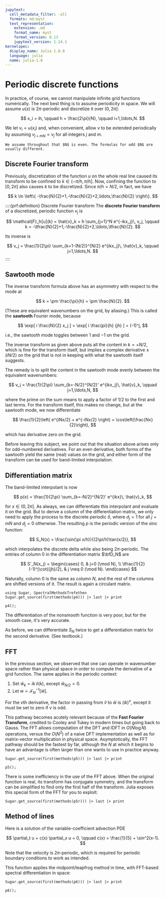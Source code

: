 ```yaml
---
jupytext:
  cell_metadata_filter: -all
  formats: md:myst
  text_representation:
    extension: .md
    format_name: myst
    format_version: 0.13
    jupytext_version: 1.14.1
kernelspec:
  display_name: Julia 1.8.0
  language: julia
  name: julia-1.8
---
```


# Periodic discrete functions

In practice, of course, we cannot manipulate infinite grid functions numerically. The next best thing is to assume periodicity in space. We will assume $u(x)$ is $2\pi$-periodic and discretize it over $(0,2\pi]:$

$$
x_i = ih, \qquad h = \frac{2\pi}{N}, \qquad i=1,\ldots,N. 
$$

We let $v_i=u(x_i)$ and, when convenient, allow $v$ to be extended periodically by assuming $v_{j+mN}=v_j$ for all integers $j$ and $m$. 

```{caution}
We assume throughout that $N$ is even. The formulas for odd $N$ are usually different.
```

## Discrete Fourier transform

Previously, discretization of the function $u$ on the whole real line caused its transform to be confined to $k \in (-\pi/h,\pi/h]$. Now, confining the function to $[0,2\pi]$ also causes $k$ to be discretized. Since $\pi/h=N/2$, in fact, we have

$$
k \in \left\{ -\frac{N}{2}+1,-\frac{N}{2}+2,\ldots,\frac{N}{2} \right\}. 
$$


::::{prf:definition} Discrete Fourier transform
The **discrete Fourier transform** of a discretized, periodic function $v_j$ is 

$$
\mathcal{F}_h[u](k) = \hat{v}_k = h \sum_{j=1}^N e^{-ikx_j}\, v_j, \qquad  k = -\tfrac{N}{2}+1,-\frac{N}{2}+2,\ldots,\tfrac{N}{2}. 
$$

Its inverse is

$$
v_j = \frac{1}{2\pi} \sum_{k=1-(N/2)}^{N/2} e^{ikx_j}\, \hat{v}_k, \qquad  j=1,\ldots,N. 
$$
::::

## Sawtooth mode

The inverse transform formula above has an asymmetry with respect to the mode at 

$$
k = \pm \frac{\pi}{h} = \pm \frac{N}{2}. 
$$

(These are equivalent wavenumbers on the grid, by aliasing.) This is called the **sawtooth** Fourier mode, because

$$
\exp[ i \frac{N}{2} x_j ] = \exp[ i \frac{pi}{h} (jh) ] = (-1)^j,
$$

i.e., the sawtooth mode toggles between $1$ and $-1$ on the grid. 

The inverse transform as given above puts all the content in $k=+N/2$, which is fine for the transform itself, but implies a complex derivative $\pm (iN/2)$ on the grid that is not in keeping with what the sawtooth itself suggests. 

The remedy is to split the content in the sawtooth mode evenly between the equivalent wavenumbers:

$$
v_j = \frac{1}{2\pi} \sum_{k=-N/2}^{N/2}' e^{ikx_j}\, \hat{v}_k, \qquad  j=1,\ldots,N,
$$

where the prime on the sum means to apply a factor of $1/2$ to the first and last terms. For the transform itself, this makes no change, but at the sawtooth mode, we now differentiate 

$$
\frac{1}{2}\left( e^{iNx/2} + e^{-iNx/2} \right) = \cos\left(\frac{Nx}{2}\right), 
$$

which has derivative zero on the grid.

Before leaving this subject, we point out that the situation above arises only for odd-numbered derivatives. For an even derivative, both forms of the sawtooth yield the same (real) values on the grid, and either form of the transform can be used for band-limited interpolation.

## Differentiation matrix

The band-limited interpolant is now 

$$
p(x) = \frac{1}{2\pi} \sum_{k=-N/2}^{N/2}' e^{ikx}\, \hat{v}_k,
$$

for $x\in(0,2\pi]$. As always, we can differentiate this interpolant and evaluate it on the grid. But to derive a column of the differentiation matrix, we only need to apply the process to the discrete periodic $\delta$, where $d_j=1$ for all $j=mN$ and $d_j=0$ otherwise. The resulting $p$ is the periodic version of the sinc function:

$$
S_N(x) = \frac{\sin(\pi x/h)}{(2\pi/h)\tan(x/2)},
$$

which interpolates the discrete delta while also being $2\pi$-periodic. The entries of column 0 in the differentiation matrix $\bfD_N$ are

$$
S'_N(x_j) = \begin{cases}
  0, & j=0 (\mod N), \\ 
  \tfrac{1}{2}(-1)^j\cot({jh}/2), & j \neq 0 (\mod N).
  \end{cases}
$$

Naturally, column 0 is the same as column $N$, and the rest of the columns are shifted versions of it. The result is again a circulant matrix. 

```{code-cell} julia
using Sugar, SpectralMethodsTrefethen
Sugar.get_source(first(methods(p4))) |> last |> print
```

```{code-cell} julia
p4();
```

The differentiation of the nonsmooth function is very poor, but for the smooth case, it's very accurate.

As before, we can differentiate $S_N$ twice to get a differentiation matrix for the second derivative. (See textbook.)

## FFT

In the previous section, we observed that one can operate in wavenumber space rather than physical space in order to compute the derivative of a grid function. The same applies in the periodic context:

1. Set $\hat{w}_k = i k\, \hat{v}(k)$, except $\hat{w}_{N/2}=0$.
2. Let $w = \mathcal{F}_N^{-1}[\hat{w}]$. 

For the $v$th derivative, the factor in passing from $\hat{v}$ to $\hat{w}$ is $(ik)^\nu$, except it must be set to zero if $v$ is odd.

This pathway becomes acutely relevant because of the **Fast Fourier Transform**, credited to Cooley and Tukey in modern times but going back to Gauss. The FFT allows computation of the DFT and IDFT in $O(N\log N)$ operations, versus the $O(N^2)$ of a naive DFT implementation as well as for matrix-vector multiplication in physical space. Asymptotically, the FFT pathway should be the fastest by far, although the $N$ at which it begins to have an advantage is often larger than one wants to use in practice anyway.

```{code-cell} julia
Sugar.get_source(first(methods(p5))) |> last |> print
```

```{code-cell} julia
p5();
```

There is some inefficiency in the use of the FFT above. When the original function is real, its transform has conjugate symmetry, and the transform can be simplified to find only the first half of the transform. Julia exposes this special form of the FFT for you to exploit:

```{code-cell} julia
Sugar.get_source(first(methods(p5r))) |> last |> print
```

## Method of lines

Here is a solution of the variable-coefficient advection PDE

$$
\partial_t u + c(x) \partial_x u = 0, \qquad c(x) = \frac{1}{5} + \sin^2(x-1). 
$$

Note that the velocity is $2\pi$-periodic, which is required for periodic boundary conditions to work as intended. 

This function applies the midpoint/leapfrog method in time, with FFT-based spectral differentiation in space:

```{code-cell} julia
Sugar.get_source(first(methods(p6))) |> last |> print
```

```{code-cell} julia
p6();
```
